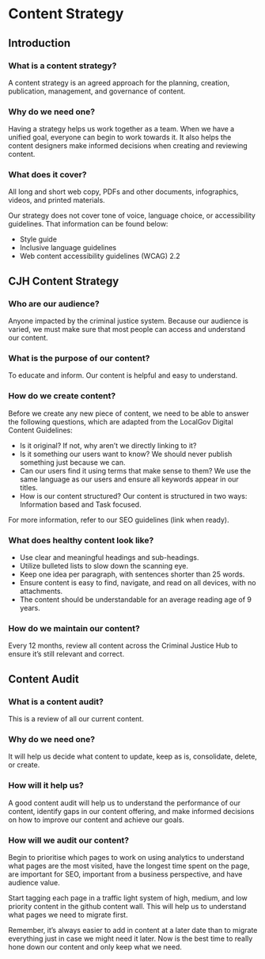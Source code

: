 # Content Strategy

## Introduction

### What is a content strategy?
A content strategy is an agreed approach for the planning, creation, publication, management, and governance of content.

### Why do we need one?
Having a strategy helps us work together as a team. When we have a unified goal, everyone can begin to work towards it. It also helps the content designers make informed decisions when creating and reviewing content.

### What does it cover?
All long and short web copy, PDFs and other documents, infographics, videos, and printed materials.

Our strategy does not cover tone of voice, language choice, or accessibility guidelines. That information can be found below:

- Style guide
- Inclusive language guidelines
- Web content accessibility guidelines (WCAG) 2.2

## CJH Content Strategy

### Who are our audience?
Anyone impacted by the criminal justice system. Because our audience is varied, we must make sure that most people can access and understand our content.

### What is the purpose of our content?
To educate and inform. Our content is helpful and easy to understand.

### How do we create content?
Before we create any new piece of content, we need to be able to answer the following questions, which are adapted from the LocalGov Digital Content Guidelines:

- Is it original? If not, why aren’t we directly linking to it?
- Is it something our users want to know? We should never publish something just because we can.
- Can our users find it using terms that make sense to them? We use the same language as our users and ensure all keywords appear in our titles.
- How is our content structured? Our content is structured in two ways: Information based and Task focused.

For more information, refer to our SEO guidelines (link when ready).

### What does healthy content look like?
- Use clear and meaningful headings and sub-headings.
- Utilize bulleted lists to slow down the scanning eye.
- Keep one idea per paragraph, with sentences shorter than 25 words.
- Ensure content is easy to find, navigate, and read on all devices, with no attachments.
- The content should be understandable for an average reading age of 9 years.

### How do we maintain our content?
Every 12 months, review all content across the Criminal Justice Hub to ensure it’s still relevant and correct.

## Content Audit

### What is a content audit?
This is a review of all our current content.

### Why do we need one?
It will help us decide what content to update, keep as is, consolidate, delete, or create.

### How will it help us?
A good content audit will help us to understand the performance of our content, identify gaps in our content offering, and make informed decisions on how to improve our content and achieve our goals.

### How will we audit our content?
Begin to prioritise which pages to work on using analytics to understand what pages are the most visited, have the longest time spent on the page, are important for SEO, important from a business perspective, and have audience value.

Start tagging each page in a traffic light system of high, medium, and low priority content in the github content wall. This will help us to understand what pages we need to migrate first.

Remember, it’s always easier to add in content at a later date than to migrate everything just in case we might need it later. Now is the best time to really hone down our content and only keep what we need.
